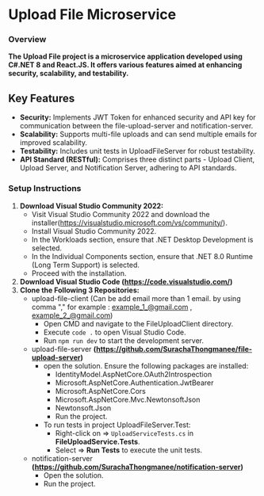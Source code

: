 # Upload File Microservice
### Overview
**The Upload File project is a microservice application developed using C#.NET 8 and React.JS. It offers various features aimed at enhancing security, scalability, and testability.**

## Key Features
* **Security:** Implements JWT Token for enhanced security and API key for communication between the file-upload-server and notification-server.
* **Scalability:** Supports multi-file uploads and can send multiple emails for improved scalability.
* **Testability:** Includes unit tests in UploadFileServer for robust testability.
* **API Standard (RESTful):** Comprises three distinct parts - Upload Client, Upload Server, and Notification Server, adhering to API standards.

### Setup Instructions
1. **Download Visual Studio Community 2022:**
   - Visit Visual Studio Community 2022 and download the installer(https://visualstudio.microsoft.com/vs/community/).
   - Install Visual Studio Community 2022.
   - In the Workloads section, ensure that .NET Desktop Development is selected.
   - In the Individual Components section, ensure that .NET 8.0 Runtime (Long Term Support) is selected.
   - Proceed with the installation.
2. **Download Visual Studio Code (https://code.visualstudio.com/)**
3. **Clone the Following 3 Repositories:**
   * upload-file-client (Can be add email more than 1 email. by using comma "," for example : example_1_@gmail.com , example_2_@gmail.com)
     * Open CMD and navigate to the FileUploadClient directory.
     * Execute `code .` to open Visual Studio Code.
     * Run `npm run dev` to start the development server.
   * upload-file-server **(https://github.com/SurachaThongmanee/file-upload-server)**
     * open the solution. Ensure the following packages are installed:
       * IdentityModel.AspNetCore.OAuth2Introspection
       * Microsoft.AspNetCore.Authentication.JwtBearer
       * Microsoft.AspNetCore.Cors
       * Microsoft.AspNetCore.Mvc.NewtonsoftJson
       * Newtonsoft.Json
       * Run the project.
     * To run tests in project UploadFileServer.Test:
       * Right-click on => `UploadServiceTests.cs` in **FileUploadService.Tests**.
       * Select => **Run Tests** to execute the unit tests.
   * notification-server **(https://github.com/SurachaThongmanee/notification-server)**
     * Open the solution.
     * Run the project.
